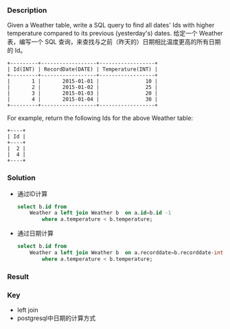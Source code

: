 ### Description

Given a Weather table, write a SQL query to find all dates' Ids with higher temperature compared to its previous (yesterday's) dates.
给定一个 Weather 表，编写一个 SQL 查询，来查找与之前（昨天的）日期相比温度更高的所有日期的 Id。

```
+---------+------------------+------------------+
| Id(INT) | RecordDate(DATE) | Temperature(INT) |
+---------+------------------+------------------+
|       1 |       2015-01-01 |               10 |
|       2 |       2015-01-02 |               25 |
|       3 |       2015-01-03 |               20 |
|       4 |       2015-01-04 |               30 |
+---------+------------------+------------------+
```
For example, return the following Ids for the above Weather table:
```
+----+
| Id |
+----+
|  2 |
|  4 |
+----+
```
### Solution

- 通过ID计算
    ```sql
    select b.id from 
        Weather a left join Weather b  on a.id=b.id -1  
            where a.temperature < b.temperature;
    ```

- 通过日期计算
    ```sql
    select b.id from
        Weather a left join Weather b  on a.recorddate=b.recorddate-interval '1 days' 
            where a.temperature < b.temperature;
    ```
### Result


### Key

- left join
- postgresql中日期的计算方式
